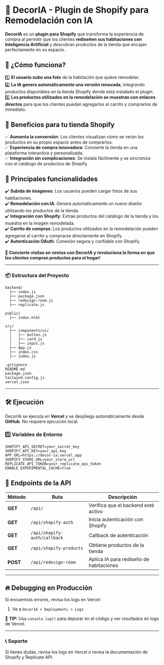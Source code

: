 # 🏡 **DecorIA - Plugin de Shopify para Remodelación con IA**

**DecorIA** es un **plugin para Shopify** que transforma la experiencia de compra al permitir que los clientes **rediseñen sus habitaciones con Inteligencia Artificial** y descubran productos de la tienda que encajan perfectamente en su espacio.

## 🔹 **¿Cómo funciona?**
1️⃣ **El usuario sube una foto** de la habitación que quiere remodelar.  
2️⃣ **La IA genera automáticamente una versión renovada**, integrando productos disponibles en la tienda Shopify donde está instalado el plugin.  
3️⃣ **Los productos utilizados en la remodelación se muestran con enlaces directos** para que los clientes puedan agregarlos al carrito y comprarlos de inmediato.  

## 🎯 **Beneficios para tu tienda Shopify**
✅ **Aumenta la conversión**: Los clientes visualizan cómo se verán los productos en su propio espacio antes de comprarlos.  
✅ **Experiencia de compra innovadora**: Convierte la tienda en una plataforma interactiva y personalizada.  
✅ **Integración sin complicaciones**: Se instala fácilmente y se sincroniza con el catálogo de productos de Shopify.  

## 🚀 **Principales funcionalidades**
✔️ **Subida de imágenes**: Los usuarios pueden cargar fotos de sus habitaciones.  
✔️ **Remodelación con IA**: Genera automáticamente un nuevo diseño utilizando los productos de la tienda.  
✔️ **Integración con Shopify**: Extrae productos del catálogo de la tienda y los muestra en la imagen remodelada.  
✔️ **Carrito de compras**: Los productos utilizados en la remodelación pueden agregarse al carrito y comprarse directamente en Shopify.  
✔️ **Autenticación OAuth**: Conexión segura y confiable con Shopify.  

🚀 **Convierte visitas en ventas con DecorIA y revoluciona la forma en que los clientes compran productos para el hogar!**

---

### 📦 Estructura del Proyecto
```
backend/
  ├── index.js
  ├── package.json
  ├── redesign-room.js
  ├── replicate.js

public/
  ├── index.html

src/
  ├── components/ui/
  │   ├── button.js
  │   ├── card.js
  │   ├── input.js
  ├── App.js
  ├── index.css
  ├── index.js

.gitignore
README.md
package.json
tailwind.config.js
vercel.json
```

---

## 🛠 Ejecución
DecorIA se ejecuta en **Vercel** y se despliega automáticamente desde **GitHub**. No requiere ejecución local.

### 1️⃣ Variables de Entorno

```
SHOPIFY_API_SECRET=your_secret_key
SHOPIFY_API_KEY=your_api_key
APP_URL=https://decor-ia.vercel.app
SHOPIFY_STORE_URL=your_store_url
REPLICATE_API_TOKEN=your_replicate_api_token
ENABLE_EXPERIMENTAL_CACHE=true
```

## 📌 Endpoints de la API
| Método | Ruta | Descripción |
|--------|------|-------------|
| **GET** | `/api/` | Verifica que el backend esté activo |
| **GET** | `/api/shopify-auth` | Inicia autenticación con Shopify |
| **GET** | `/api/shopify-auth/callback` | Callback de autenticación |
| **GET** | `/api/shopify-products` | Obtiene productos de la tienda |
| **POST** | `/api/redesign-room` | Aplica IA para rediseño de habitaciones |

---

## 🔥 Debugging en Producción
Si encuentras errores, revisa los logs en Vercel:
1. Ve a `DecorIA > Deployments > Logs`

📌 **TIP:** Usa `console.log()` para depurar en el código y ver resultados en logs de Vercel.

---

### 📞 Soporte
Si tienes dudas, revisa los logs en Vercel o revisa la documentación de Shopify y Replicate API.
